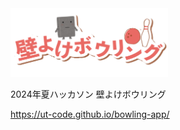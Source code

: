 <img src="https://github.com/ut-code/bowling-app/blob/main/src/assets/bowling_logo.png" width="50%" />

2024年夏ハッカソン 壁よけボウリング

https://ut-code.github.io/bowling-app/
